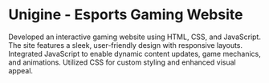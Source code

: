 <h1>Unigine - Esports Gaming Website</h1>
<p>Developed an interactive gaming website using HTML, CSS, and JavaScript. The site features a sleek, user-friendly design with responsive layouts. Integrated JavaScript to enable dynamic content updates, game mechanics, and animations. Utilized CSS for custom styling and enhanced visual appeal.
</p>
